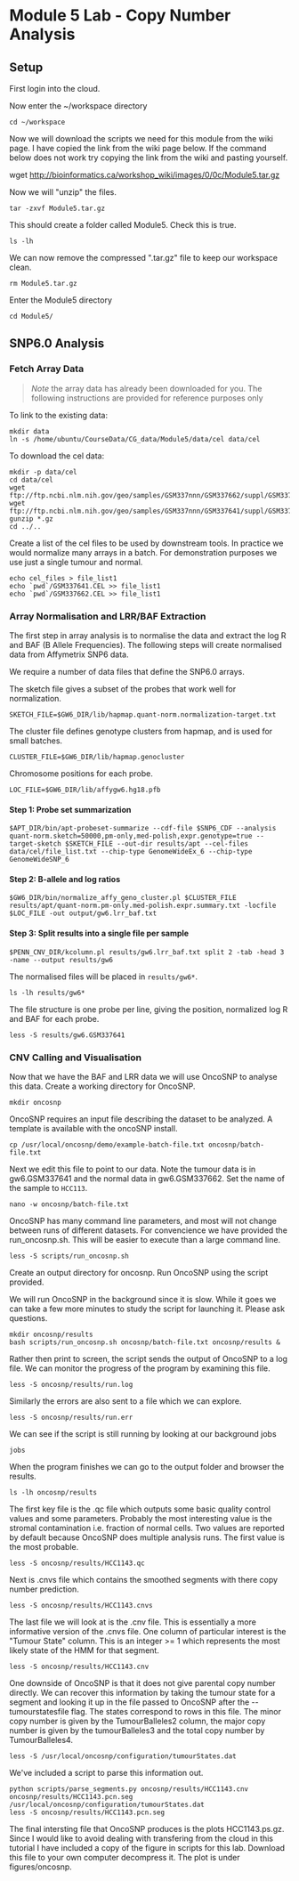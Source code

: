 # Module 5 Lab - Copy Number Analysis

## Setup

First login into the cloud.

Now enter the ~/workspace directory

    cd ~/workspace

Now we will download the scripts we need for this module from the wiki page.  I have copied the link from the wiki page below. If the command below does not work try copying the link from the wiki and pasting yourself.

wget http://bioinformatics.ca/workshop_wiki/images/0/0c/Module5.tar.gz

Now we will "unzip" the files.

    tar -zxvf Module5.tar.gz

This should create a folder called Module5. Check this is true.

    ls -lh

We can now remove the compressed ".tar.gz" file to keep our workspace clean.

    rm Module5.tar.gz

Enter the Module5 directory

    cd Module5/

## SNP6.0 Analysis

### Fetch Array Data

> *Note* the array data has already been downloaded for you.  The following instructions are provided for reference purposes only

To link to the existing data:

    mkdir data
    ln -s /home/ubuntu/CourseData/CG_data/Module5/data/cel data/cel

To download the cel data:

    mkdir -p data/cel
    cd data/cel
    wget ftp://ftp.ncbi.nlm.nih.gov/geo/samples/GSM337nnn/GSM337662/suppl/GSM337662%2ECEL%2Egz
    wget ftp://ftp.ncbi.nlm.nih.gov/geo/samples/GSM337nnn/GSM337641/suppl/GSM337641%2ECEL%2Egz
    gunzip *.gz
    cd ../..

Create a list of the cel files to be used by downstream tools.  In practice we would normalize many arrays in a batch.  For demonstration purposes we use just a single tumour and normal.

    echo cel_files > file_list1
    echo `pwd`/GSM337641.CEL >> file_list1
    echo `pwd`/GSM337662.CEL >> file_list1

### Array Normalisation and LRR/BAF Extraction

The first step in array analysis is to normalise the data and extract the log R and BAF (B Allele Frequencies). The following steps will create normalised data from Affymetrix SNP6 data.

We require a number of data files that define the SNP6.0 arrays.

The sketch file gives a subset of the probes that work well for normalization.

    SKETCH_FILE=$GW6_DIR/lib/hapmap.quant-norm.normalization-target.txt

The cluster file defines genotype clusters from hapmap, and is used for small batches.

    CLUSTER_FILE=$GW6_DIR/lib/hapmap.genocluster

Chromosome positions for each probe.

    LOC_FILE=$GW6_DIR/lib/affygw6.hg18.pfb

#### Step 1: Probe set summarization

    $APT_DIR/bin/apt-probeset-summarize --cdf-file $SNP6_CDF --analysis quant-norm.sketch=50000,pm-only,med-polish,expr.genotype=true --target-sketch $SKETCH_FILE --out-dir results/apt --cel-files data/cel/file_list.txt --chip-type GenomeWideEx_6 --chip-type GenomeWideSNP_6

#### Step 2: B-allele and log ratios

    $GW6_DIR/bin/normalize_affy_geno_cluster.pl $CLUSTER_FILE results/apt/quant-norm.pm-only.med-polish.expr.summary.txt -locfile $LOC_FILE -out output/gw6.lrr_baf.txt

#### Step 3: Split results into a single file per sample

    $PENN_CNV_DIR/kcolumn.pl results/gw6.lrr_baf.txt split 2 -tab -head 3 -name --output results/gw6

The normalised files will be placed in `results/gw6*`.

    ls -lh results/gw6*

The file structure is one probe per line, giving the position, normalized log R and BAF for each probe.

    less -S results/gw6.GSM337641

### CNV Calling and Visualisation 

Now that we have the BAF and LRR data we will use OncoSNP to analyse this data.  Create a working directory for OncoSNP.

    mkdir oncosnp

OncoSNP requires an input file describing the dataset to be analyzed.  A template is available with the oncoSNP install.

    cp /usr/local/oncosnp/demo/example-batch-file.txt oncosnp/batch-file.txt

Next we edit this file to point to our data.  Note the tumour data is in gw6.GSM337641 and the normal data in gw6.GSM337662.  Set the name of the sample to `HCC113`.

    nano -w oncosnp/batch-file.txt

OncoSNP has many command line parameters, and most will not change between runs of different datasets.  For convencience we have provided the run_oncosnp.sh.  This will be easier to execute than a large command line.

    less -S scripts/run_oncosnp.sh

Create an output directory for oncosnp.  Run OncoSNP using the script provided.  

We will run OncoSNP in the background since it is slow.  While it goes we can take a few more minutes to study the script for launching it. Please ask questions.

    mkdir oncosnp/results
    bash scripts/run_oncosnp.sh oncosnp/batch-file.txt oncosnp/results &

Rather then print to screen, the script sends the output of OncoSNP to a log file. We can monitor the progress of the program by examining this file.

    less -S oncosnp/results/run.log

Similarly the errors are also sent to a file which we can explore.

    less -S oncosnp/results/run.err

We can see if the script is still running by looking at our background jobs

    jobs

When the program finishes we can go to the output folder and browser the results.

    ls -lh oncosnp/results

The first key file is the .qc file which outputs some basic quality control values and some parameters. Probably the most interesting value is the stromal contamination i.e. fraction of normal cells. Two values are reported by default because OncoSNP does multiple analysis runs. The first value is the most probable.

    less -S oncosnp/results/HCC1143.qc

Next is .cnvs file which contains the smoothed segments with there copy number prediction.

    less -S oncosnp/results/HCC1143.cnvs

The last file we will look at is the .cnv file. This is essentially a more informative version of the .cnvs file. One column of particular interest is the "Tumour State" column. This is an integer >= 1 which represents the most likely state of the HMM for that segment. 

    less -S oncosnp/results/HCC1143.cnv

One downside of OncoSNP is that it does not give parental copy number directly. We can recover this information by taking the tumour state for a segment and looking it up in the file passed to OncoSNP after the --tumourstatesfile flag.  The states correspond to rows in this file. The minor copy number is given by the TumourBalleles2 column, the major copy number is given by the tumourBalleles3 and the total copy number by TumourBalleles4.

    less -S /usr/local/oncosnp/configuration/tumourStates.dat

We've included a script to parse this information out.

    python scripts/parse_segments.py oncosnp/results/HCC1143.cnv oncosnp/results/HCC1143.pcn.seg /usr/local/oncosnp/configuration/tumourStates.dat
    less -S oncosnp/results/HCC1143.pcn.seg

The final intersting file that OncoSNP produces is the plots HCC1143.ps.gz.  Since I would like to avoid dealing with transfering from the cloud in this tutorial I have included a copy of the figure in scripts for this lab.  Download this file to your own computer decompress it. The plot is under figures/oncosnp.




